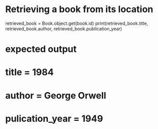 # Retrieving a book from its location

retrieved_book = Book.object.get(book.id)
print(retrieved_book.title,  retrieved_book.author, retrieved_book.publication_year)

# expected output
# title = 1984
# author = George Orwell
# pulication_year = 1949